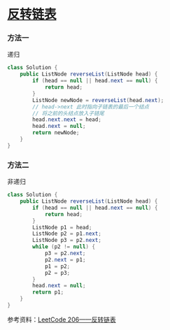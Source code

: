 # [反转链表](https://www.nowcoder.com/practice/75e878df47f24fdc9dc3e400ec6058ca?tpId=13&tqId=11168&tPage=1&rp=1&ru=%2Fta%2Fcoding-interviews&qru=%2Fta%2Fcoding-interviews%2Fquestion-ranking)

### 方法一

递归

```java
class Solution {
    public ListNode reverseList(ListNode head) {
        if (head == null || head.next == null) {
            return head;
        }
        ListNode newNode = reverseList(head.next);
        // head->next 此时指向子链表的最后一个结点
        // 将之前的头结点放入子链尾
        head.next.next = head;
        head.next = null;
        return newNode;
    }
}
```



### 方法二

非递归

```java
class Solution {
    public ListNode reverseList(ListNode head) {
        if (head == null || head.next == null) {
            return head;
        }
        ListNode p1 = head;
        ListNode p2 = p1.next;
        ListNode p3 = p2.next;
        while (p2 != null) {
            p3 = p2.next;
            p2.next = p1;
            p1 = p2;
            p2 = p3;
        }
        head.next = null;
        return p1;
    }
}
```



参考资料：[LeetCode 206——反转链表](https://www.jianshu.com/p/f7534f8d7bf2)
